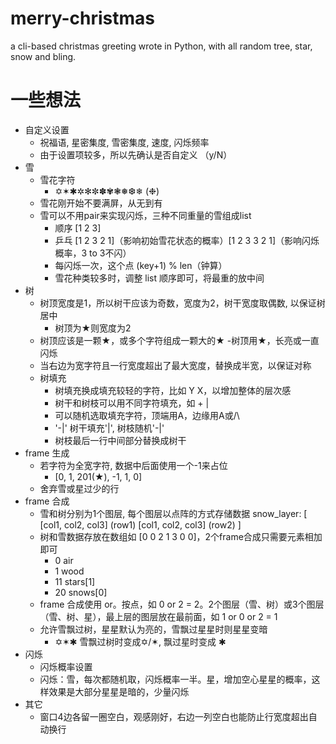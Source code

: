 # merry-christmas

a cli-based christmas greeting wrote in Python, with all random tree, star, snow and bling.

# 一些想法

- 自定义设置
    - 祝福语, 星密集度, 雪密集度, 速度, 闪烁频率
    - 由于设置项较多，所以先确认是否自定义 （y/N）
- 雪
    - 雪花字符
        - ✡✶✱✲✻✼✽✾❃❅❆❄ (❉)
    - 雪花刚开始不要满屏，从无到有
    - 雪可以不用pair来实现闪烁，三种不同重量的雪组成list
        - 顺序 [1 2 3]
        - 乒乓 [1 2 3 2 1]（影响初始雪花状态的概率）[1 2 3 3 2 1]（影响闪烁概率，3 to 3不闪）
        - 每闪烁一次，这个点 (key+1) % len（钟算）
        - 雪花种类较多时，调整 list 顺序即可，将最重的放中间
- 树
    - 树顶宽度是1，所以树干应该为奇数，宽度为2，树干宽度取偶数, 以保证树居中
        - 树顶为★则宽度为2
    - 树顶应该是一颗★，或多个字符组成一颗大的★
        -树顶用★，长亮或一直闪烁
    - 当右边为宽字符且一行宽度超出了最大宽度，替换成半宽，以保证对称
    - 树填充
        - 树填充换成填充较轻的字符，比如 Y X，以增加整体的层次感
        - 树干和树枝可以用不同字符填充，如 + |
        - 可以随机选取填充字符，顶端用A，边缘用A或/\
        - '-|' 树干填充'|', 树枝随机'-|'
        - 树枝最后一行中间部分替换成树干
- frame 生成
    - 若字符为全宽字符, 数据中后面使用一个-1来占位
        - [0, 1, 201(★), -1, 1, 0]
    - 舍弃雪或星过少的行
- frame 合成
    - 雪和树分别为1个图层, 每个图层以点阵的方式存储数据
        snow_layer: [
            [col1, col2, col3] (row1)
            [col1, col2, col3] (row2)
        ]
    - 树和雪数据存放在数组如 [0 0 2 1 3 0 0]，2个frame合成只需要元素相加即可
        - 0 air
        - 1 wood
        - 11 stars[1]
        - 20 snows[0]
    - frame 合成使用 or。按点，如 0 or 2 = 2。2个图层（雪、树）或3个图层（雪、树、星），最上层的图层放在最前面，如 1 or 0 or 2 = 1
    - 允许雪飘过树，星星默认为亮的，雪飘过星星时则星星变暗
        - ✡✶✱ 雪飘过树时变成✡/✶, 飘过星时变成 ✱
- 闪烁
    - 闪烁概率设置
    - 闪烁：雪，每次都随机取，闪烁概率一半。星，增加空心星星的概率，这样效果是大部分星星是暗的，少量闪烁
- 其它
    - 窗口4边各留一圈空白，观感刚好，右边一列空白也能防止行宽度超出自动换行
